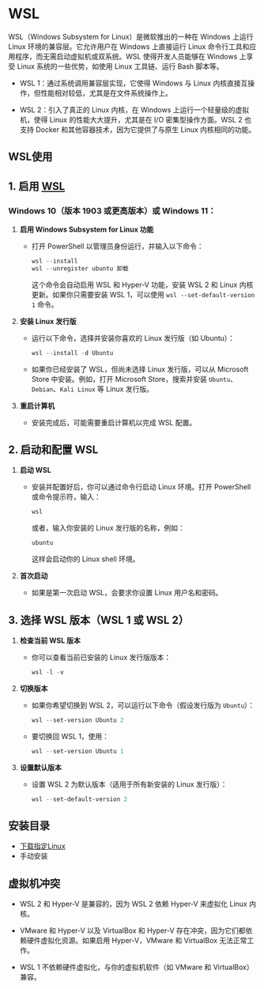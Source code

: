 # WSL

WSL（Windows Subsystem for Linux）是微软推出的一种在 Windows 上运行 Linux 环境的兼容层。它允许用户在 Windows 上直接运行 Linux 命令行工具和应用程序，而无需启动虚拟机或双系统。WSL 使得开发人员能够在 Windows 上享受 Linux 系统的一些优势，如使用 Linux 工具链、运行 Bash 脚本等。

<DocsAD/>

* WSL 1：通过系统调用兼容层实现，它使得 Windows 与 Linux 内核直接互操作，但性能相对较低，尤其是在文件系统操作上。

* WSL 2：引入了真正的 Linux 内核，在 Windows 上运行一个轻量级的虚拟机，使得 Linux 的性能大大提升，尤其是在 I/O 密集型操作方面。WSL 2 也支持 Docker 和其他容器技术，因为它提供了与原生 Linux 内核相同的功能。

## WSL使用

## 1. 启用 [WSL](https://learn.microsoft.com/zh-cn/windows/wsl/basic-commands)

### Windows 10（版本 1903 或更高版本）或 Windows 11：

1. **启用 Windows Subsystem for Linux 功能**
   - 打开 PowerShell 以管理员身份运行，并输入以下命令：
   
     ```powershell
     wsl --install
     wsl --unregister ubuntu 卸载
     ```

     这个命令会自动启用 WSL 和 Hyper-V 功能，安装 WSL 2 和 Linux 内核更新。如果你只需要安装 WSL 1，可以使用 `wsl --set-default-version 1` 命令。

2. **安装 Linux 发行版**
   - 运行以下命令，选择并安装你喜欢的 Linux 发行版（如 Ubuntu）：
   
     ```powershell
     wsl --install -d Ubuntu
     ```

   - 如果你已经安装了 WSL，但尚未选择 Linux 发行版，可以从 Microsoft Store 中安装。例如，打开 Microsoft Store，搜索并安装 `Ubuntu`、`Debian`、`Kali Linux` 等 Linux 发行版。

3. **重启计算机**
   - 安装完成后，可能需要重启计算机以完成 WSL 配置。

## 2. 启动和配置 WSL

1. **启动 WSL**
   - 安装并配置好后，你可以通过命令行启动 Linux 环境。打开 PowerShell 或命令提示符，输入：
   
     ```powershell
     wsl
     ```

     或者，输入你安装的 Linux 发行版的名称，例如：
   
     ```powershell
     ubuntu
     ```

     这样会启动你的 Linux shell 环境。

2. **首次启动**
   - 如果是第一次启动 WSL，会要求你设置 Linux 用户名和密码。

## 3. 选择 WSL 版本（WSL 1 或 WSL 2）

1. **检查当前 WSL 版本**
   - 你可以查看当前已安装的 Linux 发行版版本：
   
     ```powershell
     wsl -l -v
     ```

2. **切换版本**
   - 如果你希望切换到 WSL 2，可以运行以下命令（假设发行版为 `Ubuntu`）：
   
     ```powershell
     wsl --set-version Ubuntu 2
     ```

   - 要切换回 WSL 1，使用：
   
     ```powershell
     wsl --set-version Ubuntu 1
     ```

3. **设置默认版本**
   - 设置 WSL 2 为默认版本（适用于所有新安装的 Linux 发行版）：
   
     ```powershell
     wsl --set-default-version 2
     ```

## 安装目录

* [下载指定Linux](https://learn.microsoft.com/en-us/windows/wsl/install-manual#downloading-distributions)
* 手动安装

## 虚拟机冲突

* WSL 2 和 Hyper-V 是兼容的，因为 WSL 2 依赖 Hyper-V 来虚拟化 Linux 内核。

* VMware 和 Hyper-V 以及 VirtualBox 和 Hyper-V 存在冲突，因为它们都依赖硬件虚拟化资源。如果启用 Hyper-V，VMware 和 VirtualBox 无法正常工作。

* WSL 1 不依赖硬件虚拟化，与你的虚拟机软件（如 VMware 和 VirtualBox）兼容。